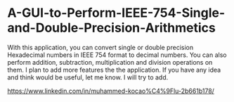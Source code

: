 # A-GUI-to-Perform-IEEE-754-Single-and-Double-Precision-Arithmetics

With this application, you can convert single or double precision Hexadecimal numbers in IEEE 754 format to decimal numbers. 
You can also perform addition, subtraction, multiplication and division operations on them.
I plan to add more features the the application. If you have any idea and think would be useful, let me know.
I will try to add.


https://www.linkedin.com/in/muhammed-kocao%C4%9Flu-2b661b178/

